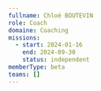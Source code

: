 ```yaml
---
fullname: Chloé BOUTEVIN
role: Coach
domaine: Coaching
missions:
  - start: 2024-01-16
    end: 2024-09-30
    status: independent
memberType: beta
teams: []
---
```

